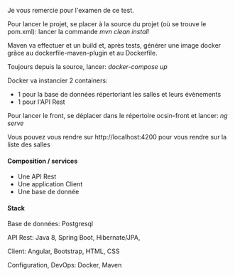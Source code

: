 Je vous remercie pour l'examen de ce test.

Pour lancer le projet, se placer à la source du projet (où se trouve le pom.xml):
lancer la commande
_mvn clean install_

Maven va effectuer et un build et, après tests, générer une image docker grâce au dockerfile-maven-plugin et au Dockerfile.

Toujours depuis la source, lancer:
_docker-compose up_

Docker va instancier 2 containers:
- 1 pour la base de données répertoriant les salles et leurs évènements
- 1 pour l'API Rest

Pour lancer le front, se déplacer dans le répertoire ocsin-front et lancer:
_ng serve_

Vous pouvez vous rendre sur http://localhost:4200 pour vous rendre sur la liste des salles


####  Composition / services
  * Une API Rest
  * Une application Client
  * Une base de donnée

#### Stack 
 
 Base de données: Postgresql
 
 API Rest: Java 8, Spring Boot, Hibernate/JPA,
 
 Client: Angular, Bootstrap, HTML, CSS
 
 Configuration, DevOps: Docker, Maven
 

